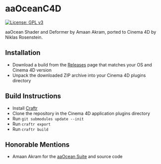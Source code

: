 # aaOceanC4D

[![License: GPL v3](https://img.shields.io/badge/License-GPL%20v3-blue.svg)](http://www.gnu.org/licenses/gpl-3.0)

aaOcean Shader and Deformer by Amaan Akram, ported to Cinema 4D by
Niklas Rosenstein.

## Installation

  [Releases]: https://github.com/NiklasRosenstein/c4d-aaOcean/releases

* Download a build from the [Releases] page that matches your OS
  and Cinema 4D version
* Unpack the downloaded ZIP archive into your Cinema 4D plugins directory

## Build Instructions

  [Craftr]: https://craftr.net

* Install [Craftr][]
* Clone the repository in the Cinema 4D application plugins directory
* Run `git submodules update --init`
* Run `craftr export`
* Run `craftr build`

## Honorable Mentions

  [aaOcean Suite]: http://www.amaanakram.com/plugins-shaders/aaocean-suite/

* Amaan Akram for the [aaOcean Suite] and source code

